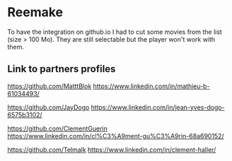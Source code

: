 # Reemake

To have the integration on github.io I had to cut some movies from the list (size > 100 Mo).
They are still selectable but the player won't work with them.

## Link to partners profiles

https://github.com/MatttBlok
https://www.linkedin.com/in/mathieu-b-61034493/

https://github.com/JayDogo
https://www.linkedin.com/in/jean-yves-dogo-6575b3102/

https://github.com/ClementGuerin
https://www.linkedin.com/in/cl%C3%A9ment-gu%C3%A9rin-68a690152/

https://github.com/Telmalk
https://www.linkedin.com/in/clement-haller/

